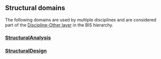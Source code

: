 ## Structural domains

The following domains are used by multiple disciplines and are considered part of the [Discipline-Other layer](../../guide/intro/bis-organization.md) in the BIS hierarchy.

### [StructuralAnalysis](../StructuralAnalysis.ecschema.md)

### [StructuralDesign](../StructuralDesign.ecschema.md)
